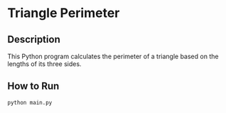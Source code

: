 # Triangle Perimeter

## Description
This Python program calculates the perimeter of a triangle based on the lengths of its three sides.

## How to Run
```bash
python main.py
